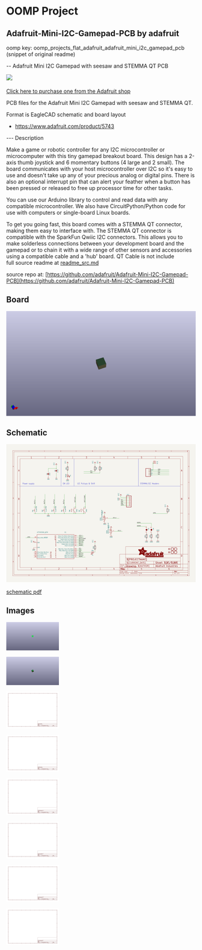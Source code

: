 # OOMP Project  
## Adafruit-Mini-I2C-Gamepad-PCB  by adafruit  
  
oomp key: oomp_projects_flat_adafruit_adafruit_mini_i2c_gamepad_pcb  
(snippet of original readme)  
  
-- Adafruit Mini I2C Gamepad with seesaw and STEMMA QT PCB  
  
<a href="http://www.adafruit.com/products/5743"><img src="assets/5743.jpg?raw=true" width="500px"><br/>  
Click here to purchase one from the Adafruit shop</a>  
  
PCB files for the Adafruit Mini I2C Gamepad with seesaw and STEMMA QT.   
  
Format is EagleCAD schematic and board layout  
* https://www.adafruit.com/product/5743  
  
--- Description  
  
Make a game or robotic controller for any I2C microcontroller or microcomputer with this tiny gamepad breakout board. This design has a 2-axis thumb joystick and 6 momentary buttons (4 large and 2 small). The board communicates with your host microcontroller over I2C so it's easy to use and doesn't take up any of your precious analog or digital pins. There is also an optional interrupt pin that can alert your feather when a button has been pressed or released to free up processor time for other tasks.  
  
You can use our Arduino library to control and read data with any compatible microcontroller. We also have CircuitPython/Python code for use with computers or single-board Linux boards.  
  
To get you going fast, this board comes with a STEMMA QT connector, making them easy to interface with. The STEMMA QT connector is compatible with the SparkFun Qwiic I2C connectors. This allows you to make solderless connections between your development board and the gamepad or to chain it with a wide range of other sensors and accessories using a compatible cable and a 'hub' board. QT Cable is not include  
  full source readme at [readme_src.md](readme_src.md)  
  
source repo at: [https://github.com/adafruit/Adafruit-Mini-I2C-Gamepad-PCB](https://github.com/adafruit/Adafruit-Mini-I2C-Gamepad-PCB)  
## Board  
  
[![working_3d.png](working_3d_600.png)](working_3d.png)  
## Schematic  
  
[![working_schematic.png](working_schematic_600.png)](working_schematic.png)  
  
[schematic pdf](working_schematic.pdf)  
## Images  
  
[![working_3D_bottom.png](working_3D_bottom_140.png)](working_3D_bottom.png)  
  
[![working_3D_top.png](working_3D_top_140.png)](working_3D_top.png)  
  
[![working_assembly_page_01.png](working_assembly_page_01_140.png)](working_assembly_page_01.png)  
  
[![working_assembly_page_02.png](working_assembly_page_02_140.png)](working_assembly_page_02.png)  
  
[![working_assembly_page_03.png](working_assembly_page_03_140.png)](working_assembly_page_03.png)  
  
[![working_assembly_page_04.png](working_assembly_page_04_140.png)](working_assembly_page_04.png)  
  
[![working_assembly_page_05.png](working_assembly_page_05_140.png)](working_assembly_page_05.png)  
  
[![working_assembly_page_06.png](working_assembly_page_06_140.png)](working_assembly_page_06.png)  
